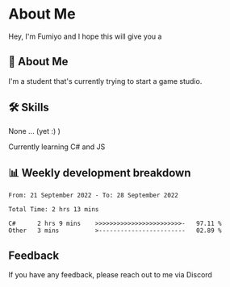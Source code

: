 
# About Me

Hey, I'm Fumiyo and I hope this will give you a 


## 🚀 About Me
I'm a student that's currently trying to start a game studio.


## 🛠 Skills
None ... (yet :) )

Currently learning C# and JS


## 📊 Weekly development breakdown
<!--START_SECTION:waka-->

```text
From: 21 September 2022 - To: 28 September 2022

Total Time: 2 hrs 13 mins

C#      2 hrs 9 mins    >>>>>>>>>>>>>>>>>>>>>>>>-   97.11 %
Other   3 mins          >------------------------   02.89 %
```

<!--END_SECTION:waka-->


## Feedback

If you have any feedback, please reach out to me via Discord
